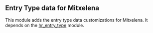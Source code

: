 ## Entry Type data for Mitxelena

This module adds the entry type data customizations for Mitxelena. It depends on the
[hr_entry_type](https://pypi.org/project/odoo14-addon-hr-entry-type) module.
